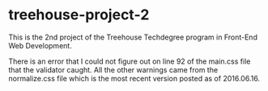 # treehouse-project-2

This is the 2nd project of the Treehouse Techdegree program in Front-End Web Development.

There is an error that I could not figure out on line 92 of the main.css file that the validator caught.  All the other warnings came from the normalize.css file which is the most recent version posted as of 2016.06.16.
